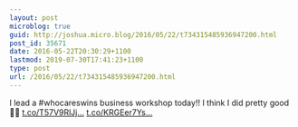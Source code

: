 ```yaml
---
layout: post
microblog: true
guid: http://joshua.micro.blog/2016/05/22/t734315485936947200.html
post_id: 35671
date: 2016-05-22T20:30:29+1100
lastmod: 2019-07-30T17:41:23+1100
type: post
url: /2016/05/22/t734315485936947200.html
---
```

I lead a #whocareswins business workshop today!! I think I did pretty good 🤘🏼 [t.co/T57V9RlJj...](https://t.co/T57V9RlJj4) [t.co/KRGEer7Ys...](https://t.co/KRGEer7Ysr)
